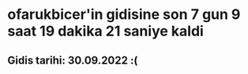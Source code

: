 # ofarukbicer'in gidisine son 7 gun 9 saat 19 dakika 21 saniye kaldi

## Gidis tarihi: 30.09.2022 :(